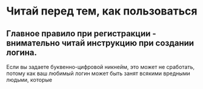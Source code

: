 # Читай перед тем, как пользоваться

## Главное правило при регистракции - внимательно читай инструкцию при создании логина.

Если вы задаете буквенно-цифровой никнейм, это может не сработать, потому как ваш любимый логин может быть занят всякими вредными людьми, которые
